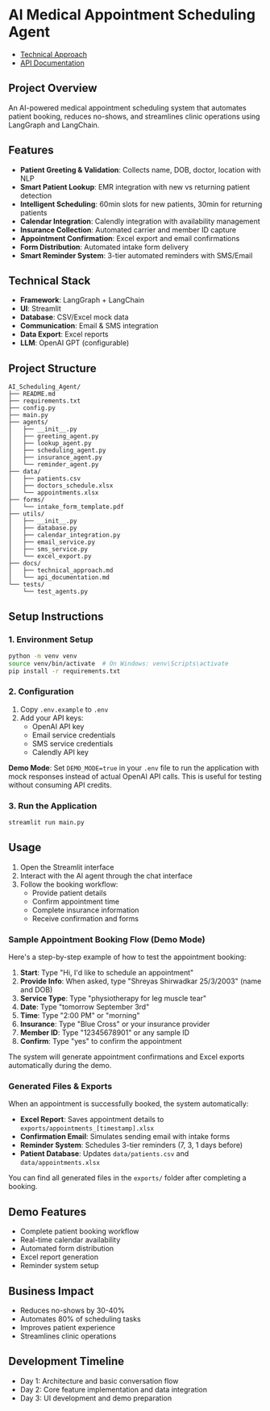 # AI Medical Appointment Scheduling Agent
- [Technical Approach](docs/technical_approach.md)
- [API Documentation](docs/api_documentation.md)

## Project Overview
An AI-powered medical appointment scheduling system that automates patient booking, reduces no-shows, and streamlines clinic operations using LangGraph and LangChain.

## Features
- **Patient Greeting & Validation**: Collects name, DOB, doctor, location with NLP
- **Smart Patient Lookup**: EMR integration with new vs returning patient detection
- **Intelligent Scheduling**: 60min slots for new patients, 30min for returning patients
- **Calendar Integration**: Calendly integration with availability management
- **Insurance Collection**: Automated carrier and member ID capture
- **Appointment Confirmation**: Excel export and email confirmations
- **Form Distribution**: Automated intake form delivery
- **Smart Reminder System**: 3-tier automated reminders with SMS/Email

## Technical Stack
- **Framework**: LangGraph + LangChain
- **UI**: Streamlit
- **Database**: CSV/Excel mock data
- **Communication**: Email & SMS integration
- **Data Export**: Excel reports
- **LLM**: OpenAI GPT (configurable)

## Project Structure
```
AI_Scheduling_Agent/
├── README.md
├── requirements.txt
├── config.py
├── main.py
├── agents/
│   ├── __init__.py
│   ├── greeting_agent.py
│   ├── lookup_agent.py
│   ├── scheduling_agent.py
│   ├── insurance_agent.py
│   └── reminder_agent.py
├── data/
│   ├── patients.csv
│   ├── doctors_schedule.xlsx
│   └── appointments.xlsx
├── forms/
│   └── intake_form_template.pdf
├── utils/
│   ├── __init__.py
│   ├── database.py
│   ├── calendar_integration.py
│   ├── email_service.py
│   ├── sms_service.py
│   └── excel_export.py
├── docs/
│   ├── technical_approach.md
│   └── api_documentation.md
└── tests/
    └── test_agents.py
```

## Setup Instructions

### 1. Environment Setup
```bash
python -m venv venv
source venv/bin/activate  # On Windows: venv\Scripts\activate
pip install -r requirements.txt
```

### 2. Configuration
1. Copy `.env.example` to `.env`
2. Add your API keys:
   - OpenAI API key
   - Email service credentials
   - SMS service credentials
   - Calendly API key

**Demo Mode**: Set `DEMO_MODE=true` in your `.env` file to run the application with mock responses instead of actual OpenAI API calls. This is useful for testing without consuming API credits.

### 3. Run the Application
```bash
streamlit run main.py
```

## Usage
1. Open the Streamlit interface
2. Interact with the AI agent through the chat interface
3. Follow the booking workflow:
   - Provide patient details
   - Confirm appointment time
   - Complete insurance information
   - Receive confirmation and forms

### Sample Appointment Booking Flow (Demo Mode)
Here's a step-by-step example of how to test the appointment booking:

1. **Start**: Type "Hi, I'd like to schedule an appointment"
2. **Provide Info**: When asked, type "Shreyas Shirwadkar 25/3/2003" (name and DOB)
3. **Service Type**: Type "physiotherapy for leg muscle tear"
4. **Date**: Type "tomorrow September 3rd"
5. **Time**: Type "2:00 PM" or "morning"
6. **Insurance**: Type "Blue Cross" or your insurance provider
7. **Member ID**: Type "12345678901" or any sample ID
8. **Confirm**: Type "yes" to confirm the appointment

The system will generate appointment confirmations and Excel exports automatically during the demo.

### Generated Files & Exports
When an appointment is successfully booked, the system automatically:
- **Excel Report**: Saves appointment details to `exports/appointments_[timestamp].xlsx`
- **Confirmation Email**: Simulates sending email with intake forms
- **Reminder System**: Schedules 3-tier reminders (7, 3, 1 days before)
- **Patient Database**: Updates `data/patients.csv` and `data/appointments.xlsx`

You can find all generated files in the `exports/` folder after completing a booking.

## Demo Features
- Complete patient booking workflow
- Real-time calendar availability
- Automated form distribution
- Excel report generation
- Reminder system setup

## Business Impact
- Reduces no-shows by 30-40%
- Automates 80% of scheduling tasks
- Improves patient experience
- Streamlines clinic operations

## Development Timeline
- Day 1: Architecture and basic conversation flow
- Day 2: Core feature implementation and data integration
- Day 3: UI development and demo preparation
